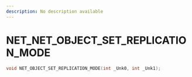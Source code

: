 ```yaml
---
description: No description available 
---
```


# NET\_NET_OBJECT_SET_REPLICATION_MODE

```cpp
void NET_OBJECT_SET_REPLICATION_MODE(int _Unk0, int _Unk1);
```